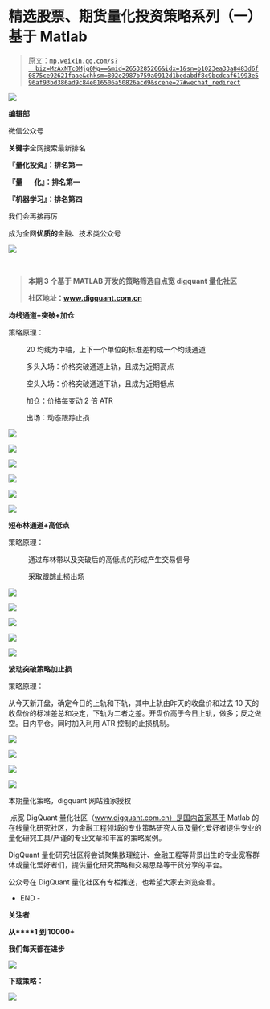 # 精选股票、期货量化投资策略系列（一）基于 Matlab

> 原文：[`mp.weixin.qq.com/s?__biz=MzAxNTc0Mjg0Mg==&mid=2653285266&idx=1&sn=b1023ea33a8483d6f0875ce92621faae&chksm=802e2987b759a0912d1bedabdf8c9bcdcaf61993e596af93bd386ad9c84e016506a50826acd9&scene=27#wechat_redirect`](http://mp.weixin.qq.com/s?__biz=MzAxNTc0Mjg0Mg==&mid=2653285266&idx=1&sn=b1023ea33a8483d6f0875ce92621faae&chksm=802e2987b759a0912d1bedabdf8c9bcdcaf61993e596af93bd386ad9c84e016506a50826acd9&scene=27#wechat_redirect)

![](img/cb3bd660442e6bc134fbecf2477c43d1.png)

**编辑部**

微信公众号

**关键字**全网搜索最新排名

**『量化投资』：排名第一**

**『量       化』：排名第一**

**『机器学习』：排名第四**

我们会再接再厉

成为全网**优质的**金融、技术类公众号

![](img/f0ca394f3d356afaedf75a1887296161.png)

‍

> **本期 3 个基于 MATLAB 开发的策略筛选自点宽 digquant 量化社区**
> 
> **社区地址：www.digquant.com.cn**

**均线通道+突破+加仓**

策略原理： 

         20 均线为中轴，上下一个单位的标准差构成一个均线通道

         多头入场：价格突破通道上轨，且成为近期高点

         空头入场：价格突破通道下轨，且成为近期低点

         加仓：价格每变动 2 倍 ATR

         出场：动态跟踪止损

![](img/babd6a57cb13103e6cf361f7887b0e04.png)

![](img/81ed8799d3bca0ba56f19d298a7a52b9.png)

![](img/e15758fec4b09b1d98c43f8c3b4dc04c.png)

![](img/526696a19f63480199e26442d9d0f46f.png)

![](img/6f8097f17e81fa94e66691dc2addf7e8.png)

![](img/f689097432ab0209255a100456798801.png)

**短布林通道+高低点**

策略原理：

          通过布林带以及突破后的高低点的形成产生交易信号

          采取跟踪止损出场

![](img/e26494e24b99071a2b36f6d89f0d2984.png)

![](img/9dcea163f38dc1f2683085fa409cc347.png)

![](img/890c18b95dd9085c2d112c5572904f05.png)

![](img/c992ea8bff357a6bb1117bb61c4a5668.png)

![](img/b296750ee9388fbfadba6d5dca07a384.png)

**波动突破策略加止损**

策略原理：

从今天新开盘，确定今日的上轨和下轨，其中上轨由昨天的收盘价和过去 10 天的收盘价的标准差总和决定，下轨为二者之差。开盘价高于今日上轨，做多；反之做空。日内平仓。同时加入利用 ATR 控制的止损机制。

![](img/dda5f5bd671a29f691c9a7960a756a62.png)

![](img/129b3feea147c7112d37e666e207dc3c.png)

![](img/edafc8bcf6eda83fdac242ebcea1427d.png)

![](img/1089c5799948e30ed1aafa91aded025c.png)

本期量化策略，digquant 网站独家授权

 点宽 DigQuant 量化社区（www.digquant.com.cn）是国内首家基于 Matlab 的在线量化研究社区，为金融工程领域的专业策略研究人员及量化爱好者提供专业的量化研究工具/严谨的专业文章和丰富的策略案例。

DigQuant 量化研究社区将尝试聚集数理统计、金融工程等背景出生的专业宽客群体或量化爱好者们，提供量化研究策略和交易思路等干货分享的平台。 

公众号在 DigQuant 量化社区有专栏推送，也希望大家去浏览查看。

- END -

**关注者**

**从****1 到 10000+**

**我们每天都在进步**

![](img/75adf94249ccd19cd678f27528ec406b.png)

**下载策略：**

![](img/4d39255d4e4e0808d692e1ad0f827cea.png)